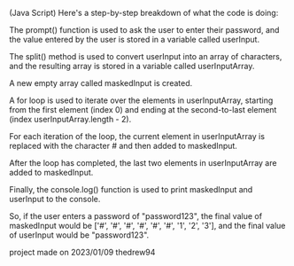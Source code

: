 (Java Script)
Here's a step-by-step breakdown of what the code is doing:

The prompt() function is used to ask the user to enter their password, and the value entered by the user is stored in a variable called userInput.

The split() method is used to convert userInput into an array of characters, and the resulting array is stored in a variable called userInputArray.

A new empty array called maskedInput is created.

A for loop is used to iterate over the elements in userInputArray, starting from the first element (index 0) and ending at the second-to-last element (index userInputArray.length - 2).

For each iteration of the loop, the current element in userInputArray is replaced with the character # and then added to maskedInput.

After the loop has completed, the last two elements in userInputArray are added to maskedInput.

Finally, the console.log() function is used to print maskedInput and userInput to the console.

So, if the user enters a password of "password123", the final value of maskedInput would be ['#', '#', '#', '#', '#', '#', '1', '2', '3'], and the final value of userInput would be "password123".

project made on 2023/01/09
thedrew94

